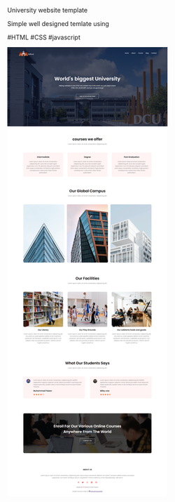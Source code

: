 University website template

Simple well designed temlate
using

#HTML
#CSS
#javascript

![University-website](./University%20website.png)
